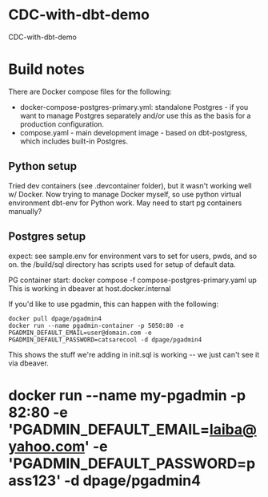 # CDC-with-dbt-demo
CDC-with-dbt-demo


# Build notes
There are Docker compose files for the following:

* docker-compose-postgres-primary.yml: standalone Postgres - if you want to manage Postgres separately and/or use this as the basis for
  a production configuration.
* compose.yaml - main development image - based on dbt-postgress, which includes built-in Postgres.

## Python setup
Tried dev containers (see .devcontainer folder), but it wasn't working well w/ Docker.  Now trying to manage Docker myself,
so use python virtual environment dbt-env for Python work.  May need to start pg containers manually?

## Postgres setup
expect:
    see sample.env for environment vars to set for users, pwds, and so on.
    the /build/sql directory has scripts used for setup of default data.

PG container start:
docker compose -f compose-postgres-primary.yaml up
This is working in dbeaver at host.docker.internal

If you'd like to use pgadmin, this can happen with the following:

```
docker pull dpage/pgadmin4
docker run --name pgadmin-container -p 5050:80 -e PGADMIN_DEFAULT_EMAIL=user@domain.com -e PGADMIN_DEFAULT_PASSWORD=catsarecool -d dpage/pgadmin4
```
This shows the stuff we're adding in init.sql is working -- we just can't see it via dbeaver.

# docker run --name my-pgadmin -p 82:80 -e 'PGADMIN_DEFAULT_EMAIL=laiba@yahoo.com' -e 'PGADMIN_DEFAULT_PASSWORD=pass123' -d dpage/pgadmin4